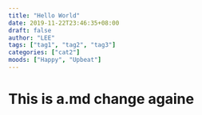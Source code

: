 ```yaml
---
title: "Hello World"
date: 2019-11-22T23:46:35+08:00
draft: false
author: "LEE"
tags: ["tag1", "tag2", "tag3"]
categories: ["cat2"]
moods: ["Happy", "Upbeat"]
---
```


# This is a.md change againe 
